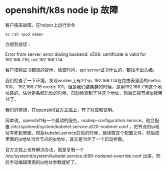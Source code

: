 # openshift/k8s node ip 故障

客户报来故障，在helper上运行命令
```
oc rsh <pod name>
```
会得到错误： 

Error from server: error dialing backend: x509: certificate is valid for 192.168.7.16, not 192.168.1.14

客户按照证书错误的提示，检查时间，api server证书什么的，都找不出头绪。

我们检查了一下环境，发现worker上有2个ip, 192.168.1.14在路由表里面的metric 100， 192.168.7.16 metric 101，但是我们装集群的时候，是用192.168.7.16这个地址装的。估计是系统启动的时候，自动检查到了14这个地址，然后汇报节点ip就用14了。

我们的猜想，在[openshift官方文档上](https://docs.openshift.com/container-platform/4.9/support/troubleshooting/troubleshooting-network-issues.html#nw-how-nw-iface-selected_troubleshooting-network-issues)，有了对应和说明。

简单说，openshift有一个启动的服务，nodeip-configuration.service，他会配置 /etc/systemd/system/kubelet.service.d/20-nodenet.conf ，把节点的ip地址写死到里面，然后kubelet.service启动的时候，就读取这个配置文件，然后把里面的ip地址当作节点的ip地址，其实是当作了一个启动参数。

官方文档上也有解决办法，就是复制一个 /etc/systemd/system/kubelet.service.d/98-nodenet-override.conf 出来，然后手动编辑里面的ip地址参数就好了。